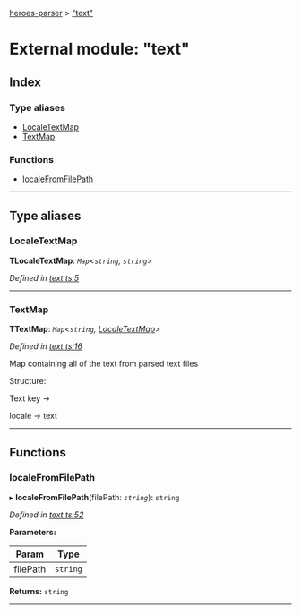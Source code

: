 [heroes-parser](../README.md) > ["text"](../modules/_text_.md)

# External module: "text"

## Index

### Type aliases

* [LocaleTextMap](_text_.md#localetextmap)
* [TextMap](_text_.md#textmap)

### Functions

* [localeFromFilePath](_text_.md#localefromfilepath)

---

## Type aliases

<a id="localetextmap"></a>

###  LocaleTextMap

**ΤLocaleTextMap**: *`Map`<`string`, `string`>*

*Defined in [text.ts:5](https://github.com/joeistas/heroes-parser/blob/ad5aa01/src/text.ts#L5)*

___
<a id="textmap"></a>

###  TextMap

**ΤTextMap**: *`Map`<`string`, [LocaleTextMap](_text_.md#localetextmap)>*

*Defined in [text.ts:16](https://github.com/joeistas/heroes-parser/blob/ad5aa01/src/text.ts#L16)*

Map containing all of the text from parsed text files

Structure:

Text key ->

locale -> text

___

## Functions

<a id="localefromfilepath"></a>

###  localeFromFilePath

▸ **localeFromFilePath**(filePath: *`string`*): `string`

*Defined in [text.ts:52](https://github.com/joeistas/heroes-parser/blob/ad5aa01/src/text.ts#L52)*

**Parameters:**

| Param | Type |
| ------ | ------ |
| filePath | `string` |

**Returns:** `string`

___

